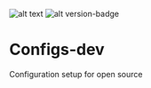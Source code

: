 ![alt text](https://img.shields.io/github/license/hagaika/Configs-dev)
![alt version-badge](https://img.shields.io/badge/dynamic/yaml?color=blue&label=version&query=version&url=https%3A%2F%2Fraw.githubusercontent.com%2Fhagaika%2FConfigs-dev%2Fmaster%2Fpackage.yaml&logo=appveyor)

# Configs-dev
Configuration setup for open source
